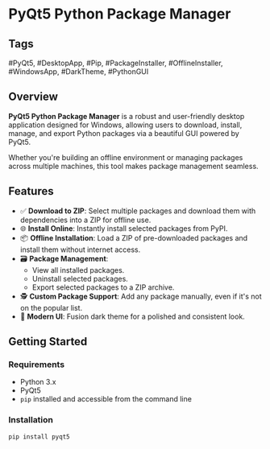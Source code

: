 # PyQt5 Python Package Manager

## Tags
#PyQt5, #DesktopApp, #Pip, #PackageInstaller, #OfflineInstaller, #WindowsApp, #DarkTheme, #PythonGUI

## Overview
**PyQt5 Python Package Manager** is a robust and user-friendly desktop application designed for Windows, allowing users to download, install, manage, and export Python packages via a beautiful GUI powered by PyQt5.

Whether you're building an offline environment or managing packages across multiple machines, this tool makes package management seamless.

## Features

- ✅ **Download to ZIP**: Select multiple packages and download them with dependencies into a ZIP for offline use.
- 🌐 **Install Online**: Instantly install selected packages from PyPI.
- 📦 **Offline Installation**: Load a ZIP of pre-downloaded packages and install them without internet access.
- 🗃️ **Package Management**:
  - View all installed packages.
  - Uninstall selected packages.
  - Export selected packages to a ZIP archive.
- 🕵️ **Custom Package Support**: Add any package manually, even if it's not on the popular list.
- 🎨 **Modern UI**: Fusion dark theme for a polished and consistent look.

## Getting Started

### Requirements

- Python 3.x
- PyQt5
- `pip` installed and accessible from the command line

### Installation

```bash
pip install pyqt5
